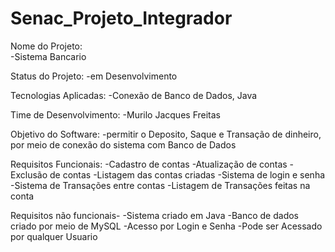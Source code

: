 # Senac_Projeto_Integrador

Nome do Projeto:  
 -Sistema Bancario

Status do Projeto: 
 -em Desenvolvimento

Tecnologias Aplicadas: 
 -Conexão de Banco de Dados, Java


Time de Desenvolvimento: 
 -Murilo Jacques Freitas


Objetivo do Software:
 -permitir o Deposito, Saque e Transação de dinheiro, por meio de conexão do sistema com Banco de Dados


Requisitos Funcionais: 
 -Cadastro de contas
 -Atualização de contas
 -Exclusão de contas
 -Listagem das contas criadas
 -Sistema de login e senha
 -Sistema de Transações entre contas
 -Listagem de Transações feitas na conta 


Requisitos não funcionais-
 -Sistema criado em Java
 -Banco de dados criado por meio de MySQL
 -Acesso por Login e Senha
 -Pode ser Acessado por qualquer Usuario
